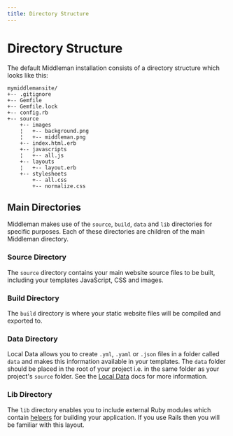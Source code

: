 ```yaml
---
title: Directory Structure
---
```


# Directory Structure

The default Middleman installation consists of a directory structure which looks like this:

```
mymiddlemansite/
+-- .gitignore
+-- Gemfile
+-- Gemfile.lock
+-- config.rb
+-- source
    +-- images
    ¦   +-- background.png
    ¦   +-- middleman.png
    +-- index.html.erb
    +-- javascripts
    ¦   +-- all.js
    +-- layouts
    ¦   +-- layout.erb
    +-- stylesheets
        +-- all.css
        +-- normalize.css
```

## Main Directories

Middleman makes use of the `source`, `build`, `data` and `lib` directories for
specific purposes. Each of these directories are children of the main Middleman
directory.

### Source Directory

The `source` directory contains your main website source files to be built,
including your templates JavaScript, CSS and images.

### Build Directory

The `build` directory is where your static website files will be compiled and
exported to.

### Data Directory

Local Data allows you to create `.yml`, `.yaml` or `.json` files in a folder
called `data` and makes this information available in your templates. The
`data` folder should be placed in the root of your project i.e. in the same
folder as your project's `source` folder. See the [Local
Data](/advanced/data_files/) docs for more information.

### Lib Directory

The `lib` directory enables you to include external Ruby modules which contain
[helpers](/basics/helper_methods/) for building your application. If you use Rails
then you will be familiar with this layout.
